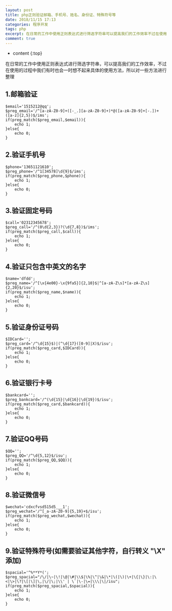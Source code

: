 ```yaml
---
layout: post
title: php正则验证邮箱、手机号、姓名、身份证、特殊符号等
date: 2018/11/15 17:13
categories: 程序开发
tags: php
excerpt: 在日常的工作中使用正则表达式进行筛选字符串可以提高我们的工作效率不过在使用的过程中我们有时也会一时想不起来具体的使用方法所以对一些方法进行整理h21邮箱验证h2precodeclasslanguagephpemail1515212qqpregemailazAZ09azAZ09azAZ09az25imsifpregmatchpregemailemailecho1elseecho0codepreh22
comment: true
---
```


* content
{:top}

在日常的工作中使用正则表达式进行筛选字符串，可以提高我们的工作效率，不过在使用的过程中我们有时也会一时想不起来具体的使用方法，所以对一些方法进行整理

## 1.邮箱验证

    
    
    $email='1515212@qq';
    $preg_email='/^[a-zA-Z0-9]+([-_.][a-zA-Z0-9]+)*@([a-zA-Z0-9]+[-.])+([a-z]{2,5})$/ims';
    if(preg_match($preg_email,$email)){
        echo 1;
    }else{
        echo 0;
    }
    

## 2.验证手机号

    
    
    $phone='13651121610';
    $preg_phone='/^1[34578]\d{9}$/ims';
    if(preg_match($preg_phone,$phone)){
        echo 1;
    }else{
        echo 0;
    }
    

## 3.验证固定号码

    
    
    $call='02312345678';
    $preg_call='/^(0\d{2,3})?(\d{7,8})$/ims';
    if(preg_match($preg_call,$call)){
        echo 1;
    }else{
        echo 0;
    }
    

## 4.验证只包含中英文的名字

    
    
    $name='dfdd';
    $preg_name='/^[\x{4e00}-\x{9fa5}]{2,10}$|^[a-zA-Z\s]*[a-zA-Z\s]{2,20}$/isu';
    if(preg_match($preg_name,$name)){
        echo 1;
    }else{
        echo 0;
    }
    

## 5.验证身份证号码

    
    
    $IDCard='';
    $preg_card='/^\d{15}$)|(^\d{17}([0-9]|X)$/isu';
    if(preg_match($preg_card,$IDCard)){
        echo 1;
    }else{
        echo 0;
    }
    

## 6.验证银行卡号

    
    
    $bankcard='';
    $preg_bankcard='/^(\d{15}|\d{16}|\d{19})$/isu';
    if(preg_match($preg_card,$bankcard)){
        echo 1;
    }else{
        echo 0;
    }
    

## 7.验证QQ号码

    
    
    $QQ='';
    $preg_QQ='/^\d{5,12}$/isu';
    if(preg_match($preg_QQ,$QQ)){
        echo 1;
    }else{
        echo 0;
    }
    

## 8.验证微信号

    
    
    $wechat='cdxcfvsd515d5___1';
    $preg_wechat='/^[_a-zA-Z0-9]{5,19}+$/isu';
    if(preg_match($preg_wechat,$wechat)){
        echo 1;
    }else{
        echo 0;
    }
    

## 9.验证特殊符号(如需要验证其他字符，自行转义 "\X" 添加)

    
    
    $spacial='^%**Y*(';
    $preg_spacial="/\/|\~|\!|\@|\#|\\$|\%|\^|\&|\*|\(|\)|\+|\{|\}|\:|\<|\>|\?|\[|\]|\,|\/|\;|\\' | \`|\-|\=|\\\|\|/isu";
    if(preg_match($preg_spacial,$spacial)){
        echo 1;
    }else{
        echo 0;
    }
    


    